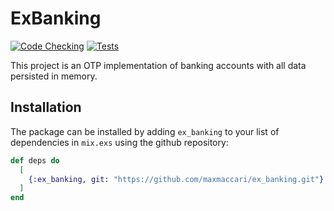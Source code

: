 # ExBanking
[![Code Checking](https://github.com/maxmaccari/ex_banking/actions/workflows/code-checking.yml/badge.svg)](https://github.com/maxmaccari/ex_banking/actions/workflows/code-checking.yml)
[![Tests](https://github.com/maxmaccari/ex_banking/actions/workflows/tests.yml/badge.svg)](https://github.com/maxmaccari/ex_banking/actions/workflows/tests.yml)

This project is an OTP implementation of banking accounts with all data persisted in memory.

## Installation

The package can be installed by adding `ex_banking` to your list of dependencies 
in `mix.exs` using the github repository:

```elixir
def deps do
  [
    {:ex_banking, git: "https://github.com/maxmaccari/ex_banking.git"}
  ]
end
```
